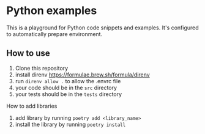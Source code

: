 # Python examples
This is a playground for Python code snippets and examples.
It's configured to automatically prepare environment.

## How to use
1. Clone this repository
2. install direnv https://formulae.brew.sh/formula/direnv
3. run `direnv allow .` to allow the .envrc file
4. your code should be in the `src` directory
5. your tests should be in the `tests` directory

How to add libraries
1. add library by running `poetry add <library_name>`
2. install the library by running `poetry install`
